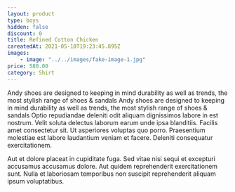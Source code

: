 ```yaml
---
layout: product
type: boys
hidden: false
discount: 0
title: Refined Cotton Chicken
careatedAt: 2021-05-10T19:23:45.895Z
images:
    - image: "../../images/fake-image-1.jpg"
price: 580.00
category: Shirt
---
```

Andy shoes are designed to keeping in mind durability as well as trends, the most stylish range of shoes & sandals
Andy shoes are designed to keeping in mind durability as well as trends, the most stylish range of shoes & sandals
Optio repudiandae deleniti odit aliquam dignissimos labore in est nostrum. Velit soluta delectus laborum earum unde ipsa blanditiis. Facilis amet consectetur sit. Ut asperiores voluptas quo porro. Praesentium molestiae est labore laudantium veniam et facere. Deleniti consequatur exercitationem.
 Aut et dolore placeat in cupiditate fuga. Sed vitae nisi sequi et excepturi accusamus accusamus dolore. Aut quidem reprehenderit exercitationem sunt. Nulla et laboriosam temporibus non suscipit reprehenderit aliquam ipsum voluptatibus.
